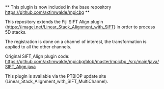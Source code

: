 ** This plugin is now included in the base repository https://github.com/axtimwalde/mpicbg **

This repository extends the Fiji SIFT Align plugin (https://imagej.net/Linear_Stack_Alignment_with_SIFT) in order to process 5D stacks.

The registration is done on a channel of interest, the transformation is applied to all the other channels.

Original SIFT_Align plugin code: https://github.com/axtimwalde/mpicbg/blob/master/mpicbg_/src/main/java/SIFT_Align.java

This plugin is available via the PTBIOP update site (Linear_Stack_Alignment_with_SIFT_MultiChannel). 
